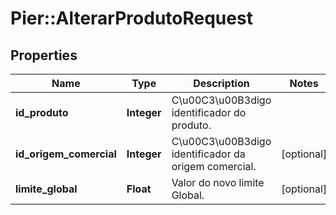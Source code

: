 # Pier::AlterarProdutoRequest

## Properties
Name | Type | Description | Notes
------------ | ------------- | ------------- | -------------
**id_produto** | **Integer** | C\u00C3\u00B3digo identificador do produto. | 
**id_origem_comercial** | **Integer** | C\u00C3\u00B3digo identificador da origem comercial. | [optional] 
**limite_global** | **Float** | Valor do novo limite Global. | [optional] 



